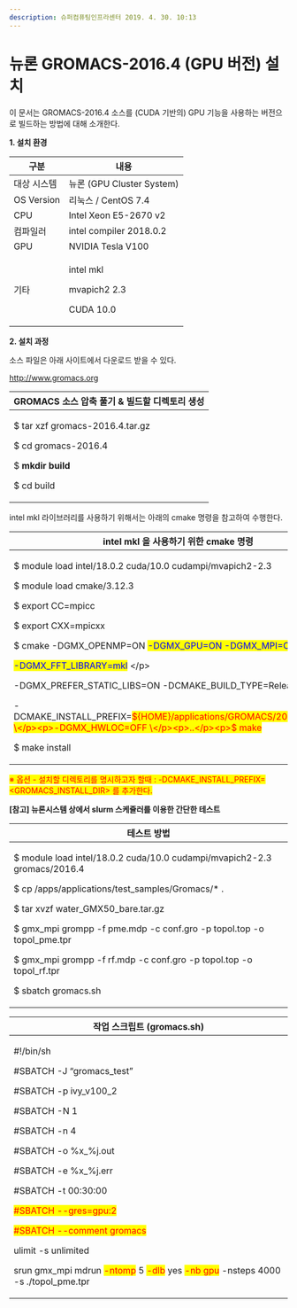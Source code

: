 ```yaml
---
description: 슈퍼컴퓨팅인프라센터 2019. 4. 30. 10:13
---
```


# 뉴론 GROMACS-2016.4 (GPU 버전) 설치

이 문서는 GROMACS-2016.4 소스를 (CUDA 기반의) GPU 기능을 사용하는 버전으로 빌드하는 방법에 대해 소개한다.&#x20;



**1. 설치 환경**

|   **구분**       | **내용**                                               |
| -------------- | ---------------------------------------------------- |
|  대상 시스템        | 뉴론 (GPU Cluster System)                              |
|  OS Version    | 리눅스 / CentOS 7.4                                     |
|  CPU           | Intel Xeon E5-2670 v2                                |
|  컴파일러          | intel compiler 2018.0.2                              |
|  GPU           | NVIDIA Tesla V100                                    |
| <p> 기타<br></p> | <p>intel mkl </p><p>mvapich2 2.3</p><p>CUDA 10.0</p> |



**2. 설치 과정**

&#x20;소스 파일은 아래 사이트에서 다운로드 받을 수 있다.

&#x20;  [http://www.gromacs.org ](http://www.gromacs.org/)

|   **GROMACS 소스 압축 풀기 & 빌드할 디렉토리 생성**                                                                                        |
| --------------------------------------------------------------------------------------------------------------------------- |
| <p>$ tar xzf gromacs-2016.4.tar.gz </p><p>$ cd gromacs-2016.4  </p><p>$ <strong>mkdir build</strong> </p><p>$ cd build </p> |



&#x20;intel mkl 라이브러리를 사용하기 위해서는 아래의 cmake 명령을 참고하여 수행한다.&#x20;

|   **intel mkl 을 사용하기 위한 cmake 명령**                                                                                                                                                                                                                                                                                                                                                                                                                                                                                                                           |
| ------------------------------------------------------------------------------------------------------------------------------------------------------------------------------------------------------------------------------------------------------------------------------------------------------------------------------------------------------------------------------------------------------------------------------------------------------------------------------------------------------------------------------------------------------------ |
| <p>$ module load intel/18.0.2 cuda/10.0 cudampi/mvapich2-2.3 </p><p>$ module load cmake/3.12.3</p><p></p><p>$ export CC=mpicc </p><p>$ export CXX=mpicxx </p><p>$ cmake -DGMX_OPENMP=ON <mark style="color:blue;">-DGMX_GPU=ON -DGMX_MPI=ON</mark> \</p><p><mark style="color:blue;">-DGMX_FFT_LIBRARY=mkl</mark> \</p><p>-DGMX_PREFER_STATIC_LIBS=ON -DCMAKE_BUILD_TYPE=Release \</p><p>-DCMAKE_INSTALL_PREFIX=<mark style="color:red;">${HOME}/applications/GROMACS/2016.4</mark> \</p><p>-DGMX_HWLOC=OFF \</p><p>..</p><p>$ make</p><p>$ make install</p> |

&#x20;<mark style="color:red;">※ 옵션  - 설치할 디렉토리를 명시하고자 할때 : -DCMAKE\_INSTALL\_PREFIX=\<GROMACS\_INSTALL\_DIR> 를 추가한다.</mark>&#x20;

&#x20;&#x20;

**\[참고] 뉴론시스템 상에서 slurm 스케쥴러를 이용한 간단한 테스트**

|   **테스트 방법**                                                                                                                                                                                                                                                                                                                                                     |
| ---------------------------------------------------------------------------------------------------------------------------------------------------------------------------------------------------------------------------------------------------------------------------------------------------------------------------------------------------------------- |
| <p>$ module load intel/18.0.2 cuda/10.0 cudampi/mvapich2-2.3  gromacs/2016.4</p><p>$ cp /apps/applications/test_samples/Gromacs/* .</p><p>$ tar xvzf water_GMX50_bare.tar.gz</p><p>$ gmx_mpi grompp -f pme.mdp -c conf.gro -p topol.top -o topol_pme.tpr</p><p>$ gmx_mpi grompp -f rf.mdp -c conf.gro -p topol.top -o topol_rf.tpr</p><p>$ sbatch gromacs.sh</p> |



|   **작업 스크립트 (gromacs.sh)**                                                                                                                                                                                                                                                                                                                                                                                                                                                                                                                               |
| -------------------------------------------------------------------------------------------------------------------------------------------------------------------------------------------------------------------------------------------------------------------------------------------------------------------------------------------------------------------------------------------------------------------------------------------------------------------------------------------------------------------------------------------------------- |
| <p>#!/bin/sh</p><p>#SBATCH -J “gromacs_test”</p><p>#SBATCH -p ivy_v100_2</p><p>#SBATCH -N 1</p><p>#SBATCH -n 4</p><p>#SBATCH -o %x_%j.out</p><p>#SBATCH -e %x_%j.err</p><p>#SBATCH -t 00:30:00</p><p><mark style="color:red;">#SBATCH --gres=gpu:2</mark></p><p><mark style="color:red;">#SBATCH --comment gromacs</mark></p><p></p><p>ulimit -s unlimited</p><p></p><p>srun gmx_mpi mdrun <mark style="color:red;">-ntomp</mark> 5 <mark style="color:red;">-dlb</mark> yes <mark style="color:red;">-nb gpu</mark> -nsteps 4000 -s ./topol_pme.tpr</p> |
